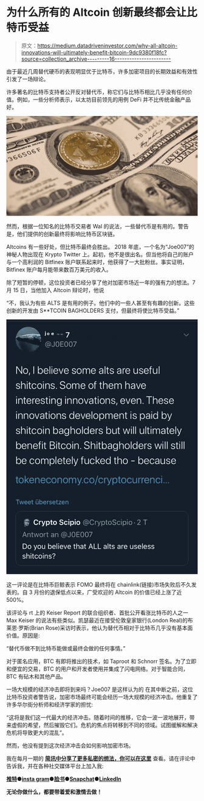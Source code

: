 # 为什么所有的 Altcoin 创新最终都会让比特币受益

> 原文：<https://medium.datadriveninvestor.com/why-all-altcoin-innovations-will-ultimately-benefit-bitcoin-9dc9380f18fc?source=collection_archive---------16----------------------->

由于最近几周替代硬币的表现明显优于比特币，许多加密项目的长期效益和有效性引发了一场辩论。

许多著名的比特币支持者公开反对替代币，称它们与比特币相比几乎没有任何价值。例如，一些分析师表示，以太坊目前领先的用例 DeFi 并不比传统金融产品好。

![](img/65da4557a455c2683609a597eb91a534.png)

然而，根据一位知名的比特币交易者 Wal 的说法，一些替代币是有用的。警告是，他们提供的创新最终将影响比特币区块链。

Altcoins 有一些好处，但比特币最终会胜出。
2018 年底，一个名为“Joe007”的神秘人物出现在 Krypto Twitter 上。起初，他不是很出名。但当他将自己的账户与一个高利润的 Bitfinex 账户联系起来时，他获得了一大批粉丝。事实证明，Bitfinex 账户每月能带来数百万美元的收入。

除了短暂的停顿，这位投资者已经分享了他对加密市场近一年的强有力的想法。7 月 15 日，当他加入 Altcoin 辩论时，他说

“不，我认为有些 ALTS 是有用的例子。他们中的一些人甚至有有趣的创新。这些创新的开发由 S**TCOIN BAGHOLDERS 支付，但最终将使比特币受益。”

![](img/7c48fffb1600c8ff67b06baf98ef722b.png)

这一评论是在比特币巨鲸表示 FOMO 最终将在 chainlink(链接)市场失败后不久发表的。自 3 月份的退保低点以来，广受欢迎的 Altcoin 的价值已经上涨了近 500%。

该评论与 rt 上的 Keiser Report 的联合组织者、首批公开看涨比特币的人之一 Max Keiser 的说法有些类似。凯瑟最近在接受伦敦皇家银行(London Real)的布莱恩·罗斯(Brian Rose)采访时表示，他认为替代币相对于比特币几乎没有基本面价值。原因是:

“替代币做不到比特币能做或最终会做的任何事情。”

对于匿名应用，BTC 有即将推出的技术，如 Taproot 和 Schnorr 签名。为了立即和便宜的交易，BTC 的用户和开发者使用并集成了闪电网络。对于智能合同，BTC 有砧木和其他产品。

一场大规模的经济冲击即将到来吗？Joe007 是这样认为的
在其中断之前，这位比特币投资者警告说，加密市场最终可能会经历一场大规模的经济冲击。他重复了许多华尔街分析师和经济学家的担忧:

“这将是我们这一代最大的经济冲击。随着时间的推移，它会一波一波地展开，带来虚假的希望，然后摧毁它们。危机的焦点将转移到不同的领域。试图缓解和解决危机将导致更大的混乱”。

然而，他没有提到这次经济冲击会如何影响加密市场。

我在每月一期的 [**简讯中分享了更多私密的想法，你可以在这里**](https://mailchi.mp/bf8f8e8ed697/keep-in-touch-with-lukas) 查看。请在评论中告诉我，并在各种社交媒体平台上加入我:

[**推特**](https://twitter.com/WiesfleckerL)●[**insta gram**](https://www.instagram.com/lukaswiesflecker/)●[**脸书**](https://www.facebook.com/lukaswiesfleckerr)●[**Snapchat**](https://www.snapchat.com/add/luggooo)**●[**LinkedIn**](https://www.linkedin.com/in/lukas-wiesflecker-1b11251a5/)**

**无论你做什么，都要带着爱和激情去做！**